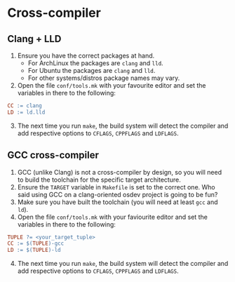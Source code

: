 # Cross-compiler
## Clang + LLD
1. Ensure you have the correct packages at hand.
	- For ArchLinux the packages are `clang` and `lld`.
	- For Ubuntu the packages are `clang` and `lld`.
	- For other systems/distros package names may vary.
2. Open the file `conf/tools.mk` with your favourite editor and set the variables in there to the following:
```mk
CC := clang
LD := ld.lld
```
3. The next time you run `make`, the build system will detect the compiler and add respective options to `CFLAGS`, `CPPFLAGS` and `LDFLAGS`.

## GCC cross-compiler
1. GCC (unlike Clang) is not a cross-compiler by design, so you will need to build the toolchain for the specific target architecture.
2. Ensure the `TARGET` variable in `Makefile` is set to the correct one. Who said using GCC on a clang-oriented osdev project is going to be fun?
3. Make sure you have built the toolchain (you will need at least `gcc` and `ld`).
4. Open the file `conf/tools.mk` with your faviourite editor and set the variables in there to the following:
```mk
TUPLE ?= <your_target_tuple>
CC := $(TUPLE)-gcc
LD := $(TUPLE)-ld
```
4. The next time you run `make`, the build system will detect the compiler and add respective options to `CFLAGS`, `CPPFLAGS` and `LDFLAGS`.
